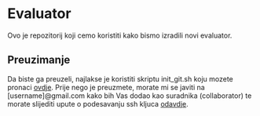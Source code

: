 Evaluator
=========

Ovo je repozitorij koji cemo koristiti kako bismo izradili novi evaluator. 

Preuzimanje
-----------

Da biste ga preuzeli, najlakse je koristiti skriptu init_git.sh koju mozete
pronaci
[ovdje](https://github.com/brahle/eval2/tree/master/scripts/init_git.sh).
Prije nego je preuzmete, morate mi se javiti na [username]@gmail.com kako bih
Vas dodao kao suradnika (collaborator) te morate slijediti upute o podesavanju
ssh kljuca [odavdje](http://help.github.com/linux-key-setup/).

